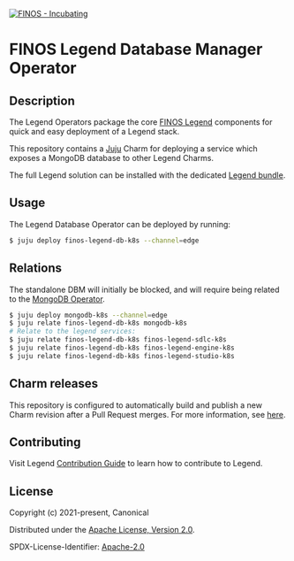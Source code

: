 [![FINOS - Incubating](https://cdn.jsdelivr.net/gh/finos/contrib-toolbox@master/images/badge-incubating.svg)](https://finosfoundation.atlassian.net/wiki/display/FINOS/Incubating)

# FINOS Legend Database Manager Operator

## Description

The Legend Operators package the core [FINOS Legend](https://legend.finos.org)
components for quick and easy deployment of a Legend stack.

This repository contains a [Juju](https://juju.is/) Charm for
deploying a service which exposes a MongoDB database to other Legend Charms.

The full Legend solution can be installed with the dedicated
[Legend bundle](https://charmhub.io/finos-legend-bundle).


## Usage

The Legend Database Operator can be deployed by running:

```sh
$ juju deploy finos-legend-db-k8s --channel=edge
```


## Relations

The standalone DBM will initially be blocked, and will require being
related to the [MongoDB Operator](https://github.com/canonical/mongodb-operator).

```sh
$ juju deploy mongodb-k8s --channel=edge
$ juju relate finos-legend-db-k8s mongodb-k8s
# Relate to the legend services:
$ juju relate finos-legend-db-k8s finos-legend-sdlc-k8s
$ juju relate finos-legend-db-k8s finos-legend-engine-k8s
$ juju relate finos-legend-db-k8s finos-legend-studio-k8s
```

## Charm releases

This repository is configured to automatically build and publish a new Charm revision after a Pull Request merges. For more information, see [here](docs/CharmPublishing.md).

## Contributing

Visit Legend [Contribution Guide](https://github.com/finos/legend/blob/master/CONTRIBUTING.md) to learn how to contribute to Legend.

## License

Copyright (c) 2021-present, Canonical

Distributed under the [Apache License, Version 2.0](http://www.apache.org/licenses/LICENSE-2.0).

SPDX-License-Identifier: [Apache-2.0](https://spdx.org/licenses/Apache-2.0)

